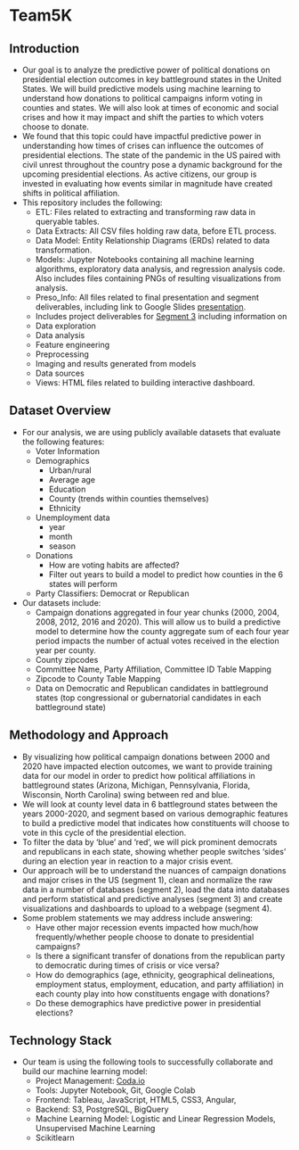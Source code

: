 # Team5K
## Introduction
* Our goal is to analyze the predictive power of political donations on presidential election outcomes in key battleground states in the United States. We will build predictive models using machine learning to understand how donations to political campaigns inform voting in counties and states. We will also look at times of economic and social crises and how it may impact and shift the parties to which voters choose to donate.
* We found that this topic could have impactful predictive power in understanding how times of crises can influence the outcomes of presidential elections. The state of the pandemic in the US paired with civil unrest throughout the country pose a dynamic background for the upcoming presidential elections. As active citizens, our group is invested in evaluating how events similar in magnitude have created shifts in political affiliation.
* This repository includes the following:
  * ETL: Files related to extracting and transforming raw data in queryable tables. 
  * Data Extracts: All CSV files holding raw data, before ETL process.
  * Data Model: Entity Relationship Diagrams (ERDs) related to data transformation.
  * Models: Jupyter Notebooks containing all machine learning algorithms, exploratory data analysis, and regression analysis code. Also includes files containing PNGs of resulting visualizations from analysis.
  * Preso_Info: All files related to final presentation and segment deliverables, including link to Google Slides [presentation](https://docs.google.com/presentation/d/1ijhyfkdBBYox_7o6rQUraLtBufkcBuDwIpVaxm5wSqs/edit?usp=sharing).
   * Includes project deliverables for [Segment 3](https://github.com/GodIsLove4U/Team5K/blob/master/preso_info/SegmentThree%E2%80%93ProjectInfo.pdf) including information on
    * Data exploration
    * Data analysis
    * Feature engineering
    * Preprocessing
    * Imaging and results generated from models
    * Data sources
  * Views: HTML files related to building interactive dashboard.

## Dataset Overview
* For our analysis, we are using publicly available datasets that evaluate the following features:
   * Voter Information
   * Demographics
     * Urban/rural
     * Average age
     * Education
     * County (trends within counties themselves)
     * Ethnicity
   * Unemployment data
     * year
     * month
     * season
   * Donations
     * How are voting habits are affected?
     * Filter out years to build a model to predict how counties in the 6 states will perform
   * Party Classifiers: Democrat or Republican
* Our datasets include:
   * Campaign donations aggregated in four year chunks (2000, 2004, 2008, 2012, 2016 and 2020). This will allow us to build a predictive model to determine how the county aggregate sum of each four year period impacts the number of actual votes received in the election year per county.
   * County zipcodes
   * Committee Name, Party Affiliation, Committee ID Table Mapping
   * Zipcode to County Table Mapping
   * Data on Democratic and Republican candidates in battleground states (top congressional or gubernatorial candidates in each battleground state)
    
## Methodology and Approach
  * By visualizing how political campaign donations between 2000 and 2020 have impacted election outcomes, we want to provide training data for our model in order to predict how political affiliations in battleground states (Arizona, Michigan, Pennsylvania, Florida, Wisconsin, North Carolina) swing between red and blue.
  * We will look at county level data in 6 battleground states between the years 2000-2020, and segment based on various demographic features to build a predictive model that indicates how constituents will choose to vote in this cycle of the presidential election.
  * To filter the data by ‘blue’ and ‘red’, we will pick prominent democrats and republicans in each state, showing whether people switches ‘sides’ during an election year in reaction to a major crisis event.
  * Our approach will be to understand the nuances of campaign donations and major crises in the US (segment 1), clean and normalize the raw data in a number of databases (segment 2), load the data into databases and perform statistical and predictive analyses (segment 3) and create visualizations and dashboards to upload to a webpage (segment 4).
  * Some problem statements we may address include answering:
    * Have other major recession events impacted how much/how frequently/whether people choose to donate to presidential campaigns?
    * Is there a significant transfer of donations from the republican party to democratic during times of crisis or vice versa?
    * How do demographics (age, ethnicity, geographical delineations, employment status, employment, education, and party affiliation) in each county play into how constituents engage with donations?
    * Do these demographics have predictive power in presidential elections?

## Technology Stack
  * Our team is using the following tools to successfully collaborate and build our machine learning model:
    * Project Management: [Coda.io](http://coda.io)
    * Tools: Jupyter Notebook, Git, Google Colab
    * Frontend: Tableau, JavaScript, HTML5, CSS3, Angular, 
    * Backend: S3, PostgreSQL, BigQuery
    * Machine Learning Model: Logistic and Linear Regression Models, Unsupervised Machine Learning
    * Scikitlearn 
